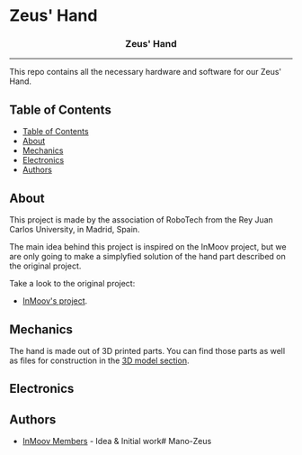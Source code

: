 # Zeus' Hand

<h3 align="center">Zeus' Hand</h3>


---
This repo contains all the necessary hardware and software for our Zeus' Hand. 

## Table of Contents

- [Table of Contents](#table-of-contents)
- [About](#about)
- [Mechanics](#mechanics)
- [Electronics](#electronics)
- [Authors](#authors)

## About

This project is made by the association of RoboTech from the Rey Juan Carlos University, in Madrid, Spain.

The main idea behind this project is inspired on the InMoov project, but we are only going to make a simplyfied solution of the hand part described on the original project.

Take a look to the original project:

- [InMoov's project](https://inmoov.fr/).

## Mechanics

<!--- <img width=400px src="Doc/images/Explode.png" alt="explode"></a> --->

The hand is made out of 3D printed parts. You can find those parts as well as files for construction in the [3D model section](./MANO-Zeus\3D_model).

  
<!---                   FOTOS
 <img width=500px src="images/../Doc/images/robot_generic.png" alt="Generic version"></a>
<img width=670px src="images/../Doc/images/noah_generic_2.jpg" alt="Generic version2"></a>

- [Assembly file Noah version](Doc/assembly_noah.md).
  
<img width=500px src="images/../Doc/images/robot_noah.png" alt="Noah version"></a>
<img width=390px src="images/../Doc/images/robot_noah2.png" alt="Noah version2"></a>
--->

## Electronics

<!---
<img src="Doc/images/PCB_finished.png" alt="pcb_finished"></a>

The main PCB is in charge of controlling all the peripherals of the robot. You can see in the pictures a all the connectors available. Several modules were provided:

- NEO6VM - GPS
- GY91 - IMU + Compass + Barometer + Temperature sensor
- ESP07 - Wifi module
- TB6612FGN - Dual full H bridge.

At the bottom there are 4 SMPS modules installed. They are capable of delivering up to 5A per channel.

The PCB was designed with Kicad. Take a look to the [PCB section](./noah-hardware\Doc\PCB).
--->

## Authors

- [InMoov Members](https://inmoov.fr/) - Idea & Initial work# Mano-Zeus
